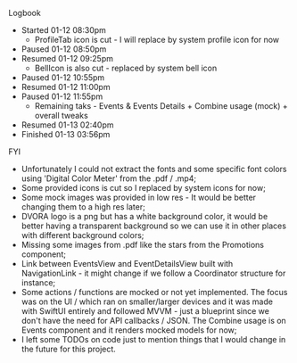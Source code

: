 Logbook

- Started 01-12 08:30pm
    - ProfileTab icon is cut - I will replace by system profile icon for now
- Paused 01-12 08:50pm
- Resumed 01-12 09:25pm
    - BellIcon is also cut - replaced by system bell icon
- Paused 01-12 10:55pm
- Resumed 01-12 11:00pm
- Paused 01-12 11:55pm
    - Remaining taks - Events & Events Details + Combine usage (mock) + overall tweaks
- Resumed 01-13 02:40pm
- Finished 01-13 03:56pm


FYI

- Unfortunately I could not extract the fonts and some specific font colors using 'Digital Color Meter' from the .pdf / .mp4;
- Some provided icons is cut so I replaced by system icons for now;
- Some mock images was provided in low res - It would be better changing them to a high res later;
- DVORA logo is a png but has a white background color, it would be better having a transparent background so we can use it in other places with different background colors;
- Missing some images from .pdf like the stars from the Promotions component;
- Link between EventsView and EventDetailsView built with NavigationLink - it might change if we follow a Coordinator structure for instance;
- Some actions / functions are mocked or not yet implemented. The focus was on the UI / which ran on smaller/larger devices and it was made with SwiftUI entirely and followed MVVM - just a blueprint since we don't have the need for API callbacks / JSON. The Combine usage is on Events component and it renders mocked models for now;
- I left some TODOs on code just to mention things that I would change in the future for this project.
